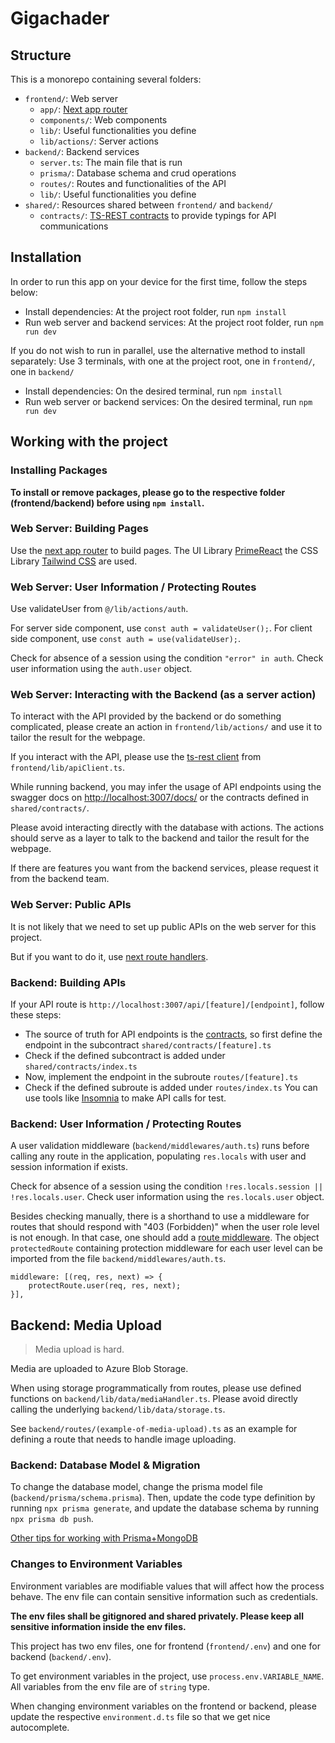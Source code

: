 # Gigachader

## Structure

This is a monorepo containing several folders:
- `frontend/`: Web server
  - `app/`: [Next app router](https://nextjs.org/docs/app/building-your-application/routing)
  - `components/`: Web components
  - `lib/`: Useful functionalities you define
  - `lib/actions/`: Server actions
- `backend/`: Backend services
  - `server.ts`: The main file that is run
  - `prisma/`: Database schema and crud operations
  - `routes/`: Routes and functionalities of the API
  - `lib/`: Useful functionalities you define
- `shared/`: Resources shared between `frontend/` and `backend/`
  - `contracts/`: [TS-REST contracts](https://ts-rest.com/docs/core/) to provide typings for API communications

## Installation

In order to run this app on your device for the first time, follow the steps below:
- Install dependencies: At the project root folder, run `npm install`
- Run web server and backend services: At the project root folder, run `npm run dev`

If you do not wish to run in parallel, use the alternative method to install separately:
Use 3 terminals, with one at the project root, one in `frontend/`, one in `backend/`
- Install dependencies: On the desired terminal, run `npm install`
- Run web server or backend services: On the desired terminal, run `npm run dev`

## Working with the project

### Installing Packages
**To install or remove packages, please go to the respective folder (frontend/backend) before using `npm install`.**

### Web Server: Building Pages
Use the [next app router](https://nextjs.org/docs/app/building-your-application/routing) to build pages. The UI Library [PrimeReact](https://primereact.org/) the CSS Library [Tailwind CSS](https://tailwindcss.com/) are used.

### Web Server: User Information / Protecting Routes
Use validateUser from `@/lib/actions/auth`.

For server side component, use `const auth = validateUser();`. For client side component, use `const auth = use(validateUser);`.

Check for absence of a session using the condition `"error" in auth`. Check user information using the `auth.user` object.

### Web Server: Interacting with the Backend (as a server action)
To interact with the API provided by the backend or do something complicated, please create an action in `frontend/lib/actions/` and use it to tailor the result for the webpage.

If you interact with the API, please use the [ts-rest client](https://ts-rest.com/docs/core/fetch) from `frontend/lib/apiClient.ts`.

While running backend, you may infer the usage of API endpoints using the swagger docs on [http://localhost:3007/docs/](http://localhost:3007/docs/) or the contracts defined in `shared/contracts/`.

Please avoid interacting directly with the database with actions. The actions should serve as a layer to talk to the backend and tailor the result for the webpage.

If there are features you want from the backend services, please request it from the backend team.

### Web Server: Public APIs
It is not likely that we need to set up public APIs on the web server for this project.

But if you want to do it, use [next route handlers](https://nextjs.org/docs/app/building-your-application/routing/route-handlers).

### Backend: Building APIs
If your API route is `http://localhost:3007/api/[feature]/[endpoint]`, follow these steps:
- The source of truth for API endpoints is the [contracts](https://ts-rest.com/docs/core/), so first define the endpoint in the subcontract `shared/contracts/[feature].ts`
- Check if the defined subcontract is added under `shared/contracts/index.ts`
- Now, implement the endpoint in the subroute `routes/[feature].ts`
- Check if the defined subroute is added under `routes/index.ts`
You can use tools like [Insomnia](https://insomnia.rest/) to make API calls for test.

### Backend: User Information / Protecting Routes
A user validation middleware (`backend/middlewares/auth.ts`) runs before calling any route in the application, populating `res.locals` with user and session information if exists.

Check for absence of a session using the condition `!res.locals.session || !res.locals.user`. Check user information using the `res.locals.user` object.

Besides checking manually, there is a shorthand to use a middleware for routes that should respond with "403 (Forbidden)" when the user role level is not enough. In that case, one should add a [route middleware](https://ts-rest.com/docs/express/middleware#route-middleware). The object `protectedRoute` containing protection middleware for each user level can be imported from the file `backend/middlewares/auth.ts`.
```
middleware: [(req, res, next) => {
    protectRoute.user(req, res, next);
}],
```

## Backend: Media Upload
> Media upload is hard.

Media are uploaded to Azure Blob Storage.

When using storage programmatically from routes, please use defined functions on `backend/lib/data/mediaHandler.ts`. Please avoid directly calling the underlying `backend/lib/data/storage.ts`.

See `backend/routes/(example-of-media-upload).ts` as an example for defining a route that needs to handle image uploading.

### Backend: Database Model & Migration
To change the database model, change the prisma model file (`backend/prisma/schema.prisma`). Then, update the code type definition by running `npx prisma generate`, and update the database schema by running `npx prisma db push`.

[Other tips for working with Prisma+MongoDB](https://www.prisma.io/docs/orm/overview/databases/mongodb/)

### Changes to Environment Variables
Environment variables are modifiable values that will affect how the process behave. The env file can contain sensitive information such as credentials.

**The env files shall be gitignored and shared privately. Please keep all sensitive information inside the env files.**

This project has two env files, one for frontend (`frontend/.env`) and one for backend (`backend/.env`).

To get environment variables in the project, use `process.env.VARIABLE_NAME`. All variables from the env file are of `string` type.

When changing environment variables on the frontend or backend, please update the respective `environment.d.ts` file so that we get nice autocomplete.